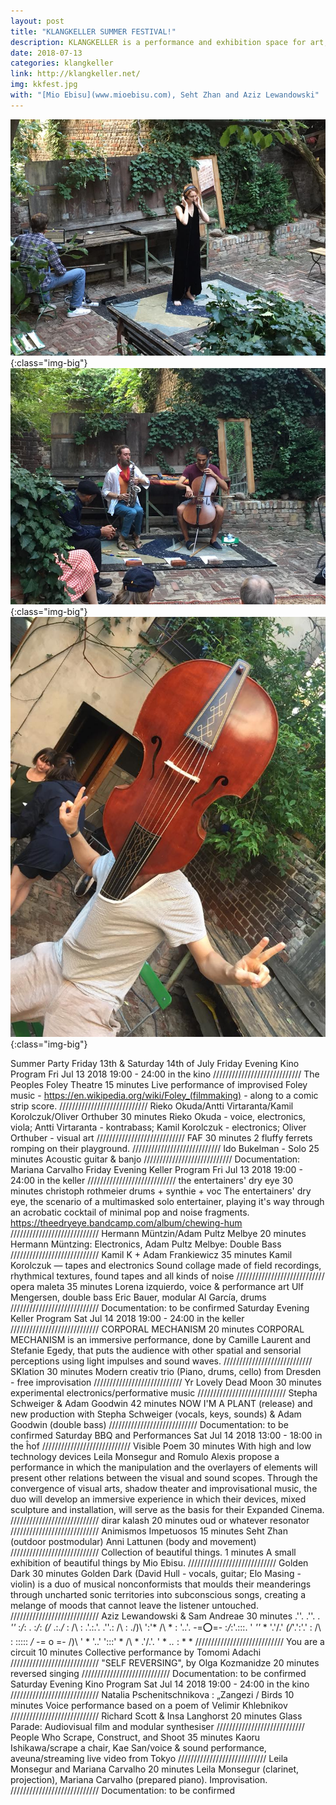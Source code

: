 ```yaml
---
layout: post
title: "KLANGKELLER SUMMER FESTIVAL!"
description: KLANGKELLER is a performance and exhibition space for art, music and theory.
date: 2018-07-13
categories: klangkeller
link: http://klangkeller.net/
img: kkfest.jpg
with: "[Mio Ebisu](www.mioebisu.com), Seht Zhan and Aziz Lewandowski"
---
```


![klangkeller summer festival](/assets/img/sam_andreae_kkfest1.jpg){:class="img-big"}
![klangkeller summer festival](/assets/img/sam_andreae_kkfest2.jpg){:class="img-big"}
![klangkeller summer festival](/assets/img/sam_andreae_kkfest3.jpg){:class="img-big"}

Summer Party Friday 13th & Saturday 14th of July
Friday Evening Kino Program
Fri Jul 13 2018
19:00 - 24:00 in the kino
////////////////////////////
The Peoples Foley Theatre
15 minutes
Live performance of improvised Foley music - https://en.wikipedia.org/wiki/Foley_(filmmaking) - along to a comic strip score.
////////////////////////////
Rieko Okuda/Antti Virtaranta/Kamil Korolczuk/Oliver Orthuber
30 minutes
Rieko Okuda - voice, electronics, viola; Antti Virtaranta - kontrabass; Kamil Korolczuk - electronics; Oliver Orthuber - visual art
////////////////////////////
FAF
30 minutes
2 fluffy ferrets romping on their playground.
////////////////////////////
Ido Bukelman - Solo
25 minutes
Acoustic guitar & banjo
////////////////////////////
Documentation: Mariana Carvalho
Friday Evening Keller Program
Fri Jul 13 2018
19:00 - 24:00 in the keller
////////////////////////////
the entertainers' dry eye
30 minutes
christoph rothmeier drums + synthie + voc The entertainers' dry eye, the scenario of a multimasked solo entertainer, playing it's way through an acrobatic cocktail of minimal pop and noise fragments. https://theedryeye.bandcamp.com/album/chewing-hum
////////////////////////////
Hermann Müntzin/Adam Pultz Melbye
20 minutes
Hermann Müntzing: Electronics, Adam Pultz Melbye: Double Bass
////////////////////////////
Kamil K + Adam Frankiewicz
35 minutes
Kamil Korolczuk — tapes and electronics Sound collage made of field recordings, rhythmical textures, found tapes and all kinds of noise
////////////////////////////
opera maleta
35 minutes
Lorena izquierdo, voice & performance art Ulf Mengersen, double bass Eric Bauer, modular Al García, drums
////////////////////////////
Documentation: to be confirmed
Saturday Evening Keller Program
Sat Jul 14 2018
19:00 - 24:00 in the keller
////////////////////////////
CORPORAL MECHANISM
20 minutes
CORPORAL MECHANISM is an immersive performance, done by Camille Laurent and Stefanie Egedy, that puts the audience with other spatial and sensorial perceptions using light impulses and sound waves.
////////////////////////////
SKlation
30 minutes
Modern creativ trio (Piano, drums, cello) from Dresden - free improvisation
////////////////////////////
Yr Lovely Dead Moon
30 minutes
experimental electronics/performative music
////////////////////////////
Stepha Schweiger & Adam Goodwin
42 minutes
NOW I'M A PLANT (release) and new production with Stepha Schweiger (vocals, keys, sounds) & Adam Goodwin (double bass)
////////////////////////////
Documentation: to be confirmed
Saturday BBQ and Performances
Sat Jul 14 2018
13:00 - 18:00 in the ĥof
////////////////////////////
Visible Poem
30 minutes
With high and low technology devices Leila Monsegur and Romulo Alexis propose a performance in which the manipulation and the overlayers of elements will present other relations between the visual and sound scopes. Through the convergence of visual arts, shadow theater and improvisational music, the duo will develop an immersive experience in which their devices, mixed sculpture and installation, will serve as the basis for their Expanded Cinema.
////////////////////////////
dirar kalash
20 minutes
oud or whatever resonator
////////////////////////////
Animismos Impetuosos
15 minutes
Seht Zhan (outdoor postmodular) Anni Lattunen (body and movement)
////////////////////////////
Collection of beautiful things.
1 minutes
A small exhibition of beautiful things by Mio Ebisu.
////////////////////////////
Golden Dark
30 minutes
Golden Dark (David Hull - vocals, guitar; Elo Masing - violin) is a duo of musical nonconformists that moulds their meanderings through uncharted sonic territories into subconscious songs, creating a melange of moods that cannot leave the listener untouched.
////////////////////////////
Aziz Lewandowski & Sam Andreae
30 minutes
.''. .''. . *''* :_\/_: . :_\/_: _\(/_ .:.*_\/_* : /\ : .'.:.'. .''.: /\ : ./)\ ':'* /\ * : '..'. -=:o:=- :_\/_:'.:::. ' *''* * '.\'/.' _\(/_'.':'.' : /\ : ::::: *_\/_* -= o =- /)\ ' * '..' ':::' * /\ * .'/.\'. ' * *..* : * *
////////////////////////////
You are a circuit
10 minutes
Collective performance by Tomomi Adachi
////////////////////////////
"SELF REVERSING", by Olga Kozmanidze
20 minutes
reversed singing
////////////////////////////
Documentation: to be confirmed
Saturday Evening Kino Program
Sat Jul 14 2018
19:00 - 24:00 in the kino
////////////////////////////
Natalia Pschenitschnikova : „Zangezi / Birds
10 minutes
Voice performance based on a poem of Velimir Khlebnikov
////////////////////////////
Richard Scott & Insa Langhorst
20 minutes
Glass Parade: Audiovisual film and modular synthesiser
////////////////////////////
People Who Scrape, Construct, and Shoot
35 minutes
Kaoru Ishikawa/scrape a chair, Kae San/voice & sound performance, aveuna/streaming live video from Tokyo
////////////////////////////
Leila Monsegur and Mariana Carvalho
20 minutes
Leila Monsegur (clarinet, projection), Mariana Carvalho (prepared piano). Improvisation.
////////////////////////////
Documentation: to be confirmed 

